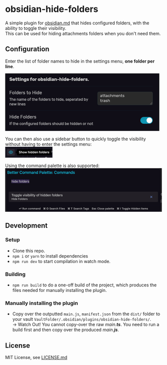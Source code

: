 # obsidian-hide-folders

A simple plugin for [obsidian.md](https://obsidian.md) that hides configured folders, with the ability to toggle their visibility.  
This can be used for hiding attachments folders when you don't need them.

## Configuration
Enter the list of folder names to hide in the settings menu, **one folder per line**.

![Screenshot of the Plugin Settings Screen in Obsidian.md](./docs/assets/settings-screenshot.png)  

You can then also use a sidebar button to quickly toggle the visibility without having to enter the settings menu:  
![Screenshot of the Plugin's Sidebar Button in Obsidian.md](docs/assets/sidebar-screenshot.png)

Using the command palette is also supported:
![Screenshot of the Plugin's Command Palette Action in Obsidian..md](docs/assets/command-palette-screenshot.png)

## Development
### Setup
- Clone this repo.
- `npm i` or `yarn` to install dependencies
- `npm run dev` to start compilation in watch mode.

### Building
- `npm run build` to do a one-off build of the project, which produces the files needed for manually installing the plugin.

### Manually installing the plugin
- Copy over the outputted `main.js`, `manifest.json` from the `dist/` folder to your vault `VaultFolder/.obsidian/plugins/obsidian-hide-folders/`.  
-> Watch Out! You cannot copy-over the raw *main.**ts***. You need to run a build first and then copy over the produced *main.**js***.

## License
MIT License, see [LICENSE.md](./LICENSE.md)
